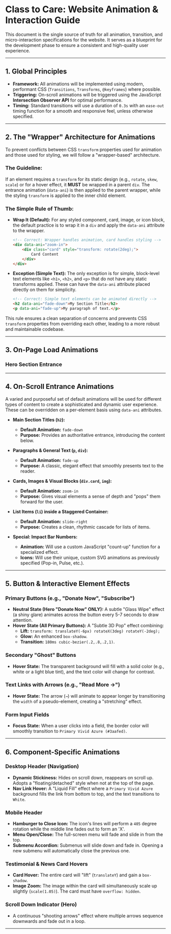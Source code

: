 # Class to Care: Website Animation & Interaction Guide
 
 This document is the single source of truth for all animation, transition, and micro-interaction specifications for the website. It serves as a blueprint for the development phase to ensure a consistent and high-quality user experience.
 
 ---
 
 ## 1. Global Principles
 
 -   **Framework:** All animations will be implemented using modern, performant CSS (`Transitions`, `Transforms`, `@keyframes`) where possible.
 -   **Triggering:** On-scroll animations will be triggered using the JavaScript **Intersection Observer API** for optimal performance.
 -   **Timing:** Standard transitions will use a duration of `0.3s` with an `ease-out` timing function for a smooth and responsive feel, unless otherwise specified.
 
 ---
 
 ## 2. The "Wrapper" Architecture for Animations
 
 To prevent conflicts between CSS `transform` properties used for animation and those used for styling, we will follow a "wrapper-based" architecture.
 
 ### **The Guideline:**
 If an element requires a `transform` for its static design (e.g., `rotate`, `skew`, `scale`) or for a hover effect, it **MUST** be wrapped in a parent `div`. The entrance animation (`data-ani`) is then applied to the parent wrapper, while the styling `transform` is applied to the inner child element.
 
 ### **The Simple Rule of Thumb:**
 
 -   **Wrap It (Default):** For any styled component, card, image, or icon block, the default practice is to wrap it in a `div` and apply the `data-ani` attribute to the wrapper.
     ```html
     <!-- Correct: Wrapper handles animation, card handles styling -->
     <div data-ani="zoom-in">
         <div class="card" style="transform: rotate(2deg);">
             Card Content
         </div>
     </div>
     ```
 
 -   **Exception (Simple Text):** The only exception is for simple, block-level text elements like `<h1>`, `<h2>`, and `<p>` that do not have any static transforms applied. These can have the `data-ani` attribute placed directly on them for simplicity.
     ```html
     <!-- Correct: Simple text elements can be animated directly -->
     <h2 data-ani="fade-down">My Section Title</h2>
     <p data-ani="fade-up">My paragraph of text.</p>
     ```
 
 This rule ensures a clean separation of concerns and prevents CSS `transform` properties from overriding each other, leading to a more robust and maintainable codebase.
 
 ---
 
 ## 3. On-Page Load Animations
 
 ### Hero Section Entrance
 ---
 
## 4. On-Scroll Entrance Animations
 
A varied and purposeful set of default animations will be used for different types of content to create a sophisticated and dynamic user experience. These can be overridden on a per-element basis using `data-ani` attributes.
 
-   **Main Section Titles (`h2`):**
    -   **Default Animation:** `fade-down`
    -   **Purpose:** Provides an authoritative entrance, introducing the content below.
 
-   **Paragraphs & General Text (`p`, `div`):**
    -   **Default Animation:** `fade-up`
    -   **Purpose:** A classic, elegant effect that smoothly presents text to the reader.
 
-   **Cards, Images & Visual Blocks (`div.card`, `img`):**
    -   **Default Animation:** `zoom-in`
    -   **Purpose:** Gives visual elements a sense of depth and "pops" them forward for the user.
 
-   **List Items (`li`) inside a Staggered Container:**
    -   **Default Animation:** `slide-right`
    -   **Purpose:** Creates a clean, rhythmic cascade for lists of items.
 
-   **Special: Impact Bar Numbers:**
    -   **Animation:** Will use a custom JavaScript "count-up" function for a specialized effect.
    -   **Icons:** Will use their unique, custom SVG animations as previously specified (Pop-in, Pulse, etc.).
 
 ---
 
 ## 5. Button & Interactive Element Effects
 
 ### Primary Buttons (e.g., "Donate Now", "Subscribe")
 
 -   **Neutral State (Hero "Donate Now" ONLY):** A subtle "Glass Wipe" effect (a shiny glare) animates across the button every 5-7 seconds to draw attention.
 -   **Hover State (All Primary Buttons):** A "Subtle 3D Pop" effect combining:
     -   **Lift:** `transform: translateY(-6px) rotateX(3deg) rotateY(-2deg);`
     -   **Glow:** An enhanced `box-shadow`.
     -   **Transition:** `180ms cubic-bezier(.2,.8,.2,1)`.
 
 ### Secondary "Ghost" Buttons
 
 -   **Hover State:** The transparent background will fill with a solid color (e.g., white or a light blue tint), and the text color will change for contrast.
 
 ### Text Links with Arrows (e.g., "Read More →")
 
 -   **Hover State:** The arrow (`→`) will animate to appear longer by transitioning the `width` of a pseudo-element, creating a "stretching" effect.
 
 ### Form Input Fields
 
 -   **Focus State:** When a user clicks into a field, the border color will smoothly transition to `Primary Vivid Azure (#3aafed)`.
 
 ---
 
 ## 6. Component-Specific Animations
 
 ### Desktop Header (Navigation)
 
 -   **Dynamic Stickiness:** Hides on scroll down, reappears on scroll up. Adopts a "floating/detached" style when not at the top of the page.
 -   **Nav Link Hover:** A "Liquid Fill" effect where a `Primary Vivid Azure` background fills the link from bottom to top, and the text transitions to `White`.
 
 ### Mobile Header
 
 -   **Hamburger to Close Icon:** The icon's lines will perform a `405` degree rotation while the middle line fades out to form an 'X'.
 -   **Menu Open/Close:** The full-screen menu will fade and slide in from the top.
 -   **Submenu Accordion:** Submenus will slide down and fade in. Opening a new submenu will automatically close the previous one.
 
 ### Testimonial & News Card Hovers
 
 -   **Card Hover:** The entire card will "lift" (`translateY`) and gain a `box-shadow`.
 -   **Image Zoom:** The image within the card will simultaneously scale up slightly (`scale(1.05)`). The card must have `overflow: hidden`.
 
 ### Scroll Down Indicator (Hero)
 
 -   A continuous "shooting arrows" effect where multiple arrows sequence downwards and fade out in a loop.
 
 ---